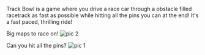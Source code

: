 Track Bowl is a game where you drive a race car through a obstacle filled racetrack as fast as possible while hitting all the pins you can at the end! It's a fast paced, thrilling ride! 

Big maps to race on!
![pic 2](https://user-images.githubusercontent.com/55159611/155072386-65d301a0-5f56-4ce4-a110-3af9667f5c3f.png)

Can you hit all the pins?
![pic 1](https://user-images.githubusercontent.com/55159611/155072373-b2b379f3-4a47-4c81-9ccd-935fd2e7fdfa.png)
